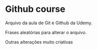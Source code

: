 # Github course

Arquivo da aula de Git e Github da Udemy.

Frases aleatórias para alterar o arquivo.

Outras alterações muito criativas
